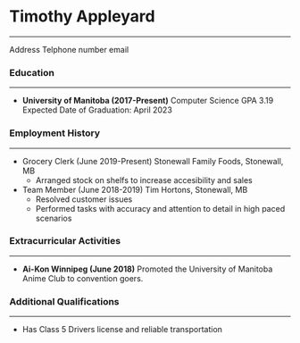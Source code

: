 # Timothy Appleyard
---
Address
Telphone number
email

### Education
---
* **University of Manitoba (2017-Present)**
Computer Science
GPA 3.19
Expected Date of Graduation: April 2023

### Employment History
---
* Grocery Clerk (June 2019-Present)
  Stonewall Family Foods, Stonewall, MB
  * Arranged stock on shelfs to increase accesibility and sales
* Team Member (June 2018-2019)
  Tim Hortons, Stonewall, MB
  * Resolved customer issues
  * Performed tasks with accuracy and attention to detail in high paced scenarios

### Extracurricular Activities
---
* **Ai-Kon Winnipeg (June 2018)**
Promoted the University of Manitoba Anime Club to convention goers.

### Additional Qualifications
---
* Has Class 5 Drivers license and reliable transportation
